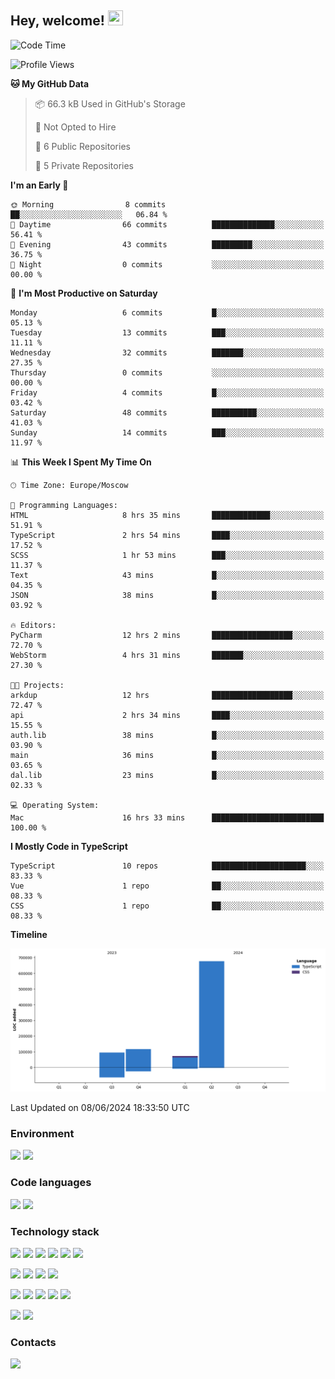## Hey, welcome!   <img src="https://github.com/blackcater/blackcater/raw/main/images/Hi.gif" height="24" width="24"/></h1>

<!--START_SECTION:waka-->
![Code Time](http://img.shields.io/badge/Code%20Time-22%20hrs%2033%20mins-blue)

![Profile Views](http://img.shields.io/badge/Profile%20Views-0-blue)

**🐱 My GitHub Data** 

> 📦 66.3 kB Used in GitHub's Storage 
 > 
> 🚫 Not Opted to Hire
 > 
> 📜 6 Public Repositories 
 > 
> 🔑 5 Private Repositories 
 > 
**I'm an Early 🐤** 

```text
🌞 Morning                8 commits           ██░░░░░░░░░░░░░░░░░░░░░░░   06.84 % 
🌆 Daytime                66 commits          ██████████████░░░░░░░░░░░   56.41 % 
🌃 Evening                43 commits          █████████░░░░░░░░░░░░░░░░   36.75 % 
🌙 Night                  0 commits           ░░░░░░░░░░░░░░░░░░░░░░░░░   00.00 % 
```
📅 **I'm Most Productive on Saturday** 

```text
Monday                   6 commits           █░░░░░░░░░░░░░░░░░░░░░░░░   05.13 % 
Tuesday                  13 commits          ███░░░░░░░░░░░░░░░░░░░░░░   11.11 % 
Wednesday                32 commits          ███████░░░░░░░░░░░░░░░░░░   27.35 % 
Thursday                 0 commits           ░░░░░░░░░░░░░░░░░░░░░░░░░   00.00 % 
Friday                   4 commits           █░░░░░░░░░░░░░░░░░░░░░░░░   03.42 % 
Saturday                 48 commits          ██████████░░░░░░░░░░░░░░░   41.03 % 
Sunday                   14 commits          ███░░░░░░░░░░░░░░░░░░░░░░   11.97 % 
```


📊 **This Week I Spent My Time On** 

```text
🕑︎ Time Zone: Europe/Moscow

💬 Programming Languages: 
HTML                     8 hrs 35 mins       █████████████░░░░░░░░░░░░   51.91 % 
TypeScript               2 hrs 54 mins       ████░░░░░░░░░░░░░░░░░░░░░   17.52 % 
SCSS                     1 hr 53 mins        ███░░░░░░░░░░░░░░░░░░░░░░   11.37 % 
Text                     43 mins             █░░░░░░░░░░░░░░░░░░░░░░░░   04.35 % 
JSON                     38 mins             █░░░░░░░░░░░░░░░░░░░░░░░░   03.92 % 

🔥 Editors: 
PyCharm                  12 hrs 2 mins       ██████████████████░░░░░░░   72.70 % 
WebStorm                 4 hrs 31 mins       ███████░░░░░░░░░░░░░░░░░░   27.30 % 

🐱‍💻 Projects: 
arkdup                   12 hrs              ██████████████████░░░░░░░   72.47 % 
api                      2 hrs 34 mins       ████░░░░░░░░░░░░░░░░░░░░░   15.55 % 
auth.lib                 38 mins             █░░░░░░░░░░░░░░░░░░░░░░░░   03.90 % 
main                     36 mins             █░░░░░░░░░░░░░░░░░░░░░░░░   03.65 % 
dal.lib                  23 mins             █░░░░░░░░░░░░░░░░░░░░░░░░   02.33 % 

💻 Operating System: 
Mac                      16 hrs 33 mins      █████████████████████████   100.00 % 
```

**I Mostly Code in TypeScript** 

```text
TypeScript               10 repos            █████████████████████░░░░   83.33 % 
Vue                      1 repo              ██░░░░░░░░░░░░░░░░░░░░░░░   08.33 % 
CSS                      1 repo              ██░░░░░░░░░░░░░░░░░░░░░░░   08.33 % 
```



**Timeline**

![Lines of Code chart](https://raw.githubusercontent.com/IntarialN/IntarialN/main/assets/bar_graph.png)


 Last Updated on 08/06/2024 18:33:50 UTC
<!--END_SECTION:waka-->

### Environment

![](https://img.shields.io/badge/IDE_WebStorm-informational?style=flat&logo=WebStorm&logoColor=white&color=0E1117)
![](https://img.shields.io/badge/OS_macOS-informational?style=flat&logo=macos&logoColor=white&color=0E1117)

### Code languages

![](https://img.shields.io/badge/TypeScript-informational?style=flat&logo=TypeScript&logoColor=white&color=0E1117)
![](https://img.shields.io/badge/JavaScript-informational?style=flat&logo=JavaScript&logoColor=white&color=0E1117)

### Technology stack

![](https://img.shields.io/badge/React-informational?style=flat&logo=React&logoColor=white&color=0E1117)
![](https://img.shields.io/badge/React_Native-informational?style=flat&logo=React&logoColor=white&color=0E1117)
![](https://img.shields.io/badge/Electron-informational?style=flat&logo=Electron&logoColor=white&color=0E1117)
![](https://img.shields.io/badge/Vite-informational?style=flat&logo=Vite&logoColor=white&color=0E1117)
![](https://img.shields.io/badge/Mobx-informational?style=flat&logo=MobX&logoColor=white&color=0E1117)
![](https://img.shields.io/badge/Redux-informational?style=flat&logo=Redux&logoColor=white&color=0E1117)

![](https://img.shields.io/badge/Node.js-informational?style=flat&logo=Node.js&logoColor=white&color=0E1117)
![](https://img.shields.io/badge/Nest.js-informational?style=flat&logo=Node.js&logoColor=white&color=0E1117)
![](https://img.shields.io/badge/TypeORM-informational?style=flat&logo=Node.js&logoColor=white&color=0E1117)
![](https://img.shields.io/badge/Express-informational?style=flat&logo=Express&logoColor=white&color=0E1117)

![](https://img.shields.io/badge/PostgreSQL-informational?style=flat&logo=PostgreSQL&logoColor=white&color=0E1117)
![](https://img.shields.io/badge/MongoDB-informational?style=flat&logo=MongoDB&logoColor=white&color=0E1117)
![](https://img.shields.io/badge/MySQL-informational?style=flat&logo=MySQL&logoColor=white&color=0E1117)
![](https://img.shields.io/badge/Redis-informational?style=flat&logo=Redis&logoColor=white&color=0E1117)
![](https://img.shields.io/badge/Docker-informational?style=flat&logo=docker&logoColor=white&color=0E1117)

![](https://img.shields.io/badge/GitHub-informational?style=flat&logo=github&logoColor=white&color=0E1117)
![](https://img.shields.io/badge/GitLab-informational?style=flat&logo=gitlab&logoColor=white&color=0E1117)

### Contacts

[![](https://img.shields.io/badge/Intarial-informational?style=flat&logo=Telegram&logoColor=white&color=0E1117)](https://t.me/intarial)
